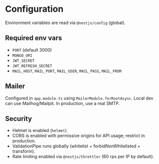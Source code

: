 # Configuration

Environment variables are read via `@nestjs/config` (global).

## Required env vars

- `PORT` (default 3000)
- `MONGO_URI`
- `JWT_SECRET`
- `JWT_REFRESH_SECRET`
- `MAIL_HOST`, `MAIL_PORT`, `MAIL_USER`, `MAIL_PASS`, `MAIL_FROM`

## Mailer

Configured in `app.module.ts` using `MailerModule.forRootAsync`. Local dev can use Mailhog/Mailpit. In production, use a real SMTP.

## Security

- Helmet is enabled (`helmet`).
- CORS is enabled with permissive origins for API usage; restrict in production.
- ValidationPipe runs globally (whitelist + forbidNonWhitelisted + transform).
- Rate limiting enabled via `@nestjs/throttler` (60 rps per IP by default).
